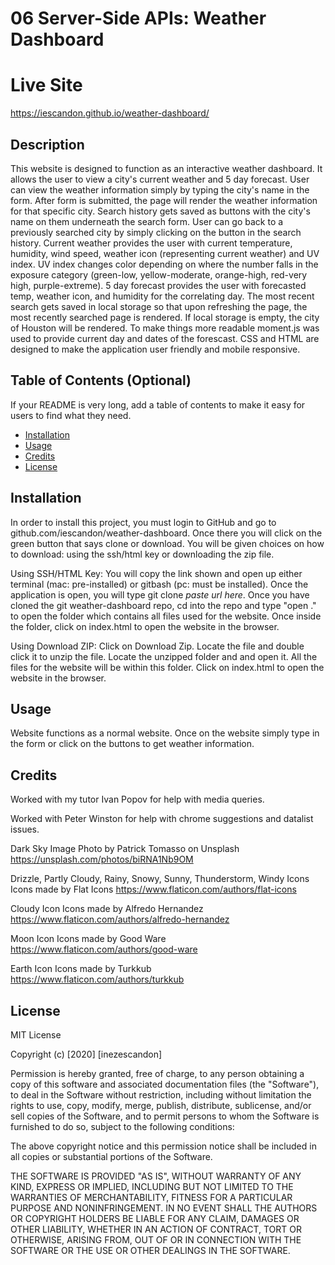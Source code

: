 # 06 Server-Side APIs: Weather Dashboard


# Live Site
https://iescandon.github.io/weather-dashboard/


## Description 

This website is designed to function as an interactive weather dashboard. It allows the user to view a city's current weather and 5 day forecast. User can view the weather information simply by typing the city's name in the form. After form is submitted, the page will render the weather information for that specific city. Search history gets saved as buttons with the city's name on them underneath the search form. User can go back to a previously searched city by simply clicking on the button in the search history. Current weather provides the user with current temperature, humidity, wind speed, weather icon (representing current weather) and UV index. UV index changes color depending on where the number falls in the exposure category (green-low, yellow-moderate, orange-high, red-very high, purple-extreme). 5 day forecast provides the user with forecasted temp, weather icon, and humidity for the correlating day. The most recent search gets saved in local storage so that upon refreshing the page, the most recently searched page is rendered. If local storage is empty, the city of Houston will be rendered. To make things more readable moment.js was used to provide current day and dates of the forescast. CSS and HTML are designed to make the application user friendly and mobile responsive.

## Table of Contents (Optional)

If your README is very long, add a table of contents to make it easy for users to find what they need.

* [Installation](#installation)
* [Usage](#usage)
* [Credits](#credits)
* [License](#license)


## Installation

In order to install this project, you must login to GitHub and go to github.com/iescandon/weather-dashboard. Once there you will click on the green button that says clone or download. You will be given choices on how to download: using the ssh/html key or downloading the zip file.

Using SSH/HTML Key:
You will copy the link shown and open up either terminal (mac: pre-installed) or gitbash (pc: must be installed). Once the application is open, you will type git clone _paste url here_. Once you have cloned the git weather-dashboard repo, cd into the repo and type "open ." to open the folder which contains all files used for the website. Once inside the folder, click on index.html to open the website in the browser.

Using Download ZIP:
Click on Download Zip. Locate the file and double click it to unzip the file. Locate the unzipped folder and and open it. All the files for the website will be within this folder. Click on index.html to open the website in the browser.


## Usage 

Website functions as a normal website. Once on the website simply type in the form or click on the buttons to get weather information.


## Credits

Worked with my tutor Ivan Popov for help with media queries.

Worked with Peter Winston for help with chrome suggestions and datalist issues.

Dark Sky Image
Photo by Patrick Tomasso on Unsplash
https://unsplash.com/photos/biRNA1Nb9OM

Drizzle, Partly Cloudy, Rainy, Snowy, Sunny, Thunderstorm, Windy Icons
Icons made by Flat Icons
https://www.flaticon.com/authors/flat-icons

Cloudy Icon
Icons made by Alfredo Hernandez
https://www.flaticon.com/authors/alfredo-hernandez

Moon Icon
Icons made by Good Ware
https://www.flaticon.com/authors/good-ware

Earth Icon
Icons made by Turkkub
https://www.flaticon.com/authors/turkkub


## License

MIT License

Copyright (c) [2020] [inezescandon]

Permission is hereby granted, free of charge, to any person obtaining a copy
of this software and associated documentation files (the "Software"), to deal
in the Software without restriction, including without limitation the rights
to use, copy, modify, merge, publish, distribute, sublicense, and/or sell
copies of the Software, and to permit persons to whom the Software is
furnished to do so, subject to the following conditions:

The above copyright notice and this permission notice shall be included in all
copies or substantial portions of the Software.

THE SOFTWARE IS PROVIDED "AS IS", WITHOUT WARRANTY OF ANY KIND, EXPRESS OR
IMPLIED, INCLUDING BUT NOT LIMITED TO THE WARRANTIES OF MERCHANTABILITY,
FITNESS FOR A PARTICULAR PURPOSE AND NONINFRINGEMENT. IN NO EVENT SHALL THE
AUTHORS OR COPYRIGHT HOLDERS BE LIABLE FOR ANY CLAIM, DAMAGES OR OTHER
LIABILITY, WHETHER IN AN ACTION OF CONTRACT, TORT OR OTHERWISE, ARISING FROM,
OUT OF OR IN CONNECTION WITH THE SOFTWARE OR THE USE OR OTHER DEALINGS IN THE
SOFTWARE.